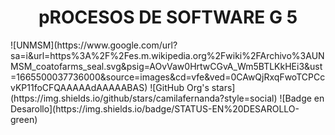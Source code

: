 <h1 align="center"> pROCESOS DE SOFTWARE G 5</h1>
![UNMSM](https://www.google.com/url?sa=i&url=https%3A%2F%2Fes.m.wikipedia.org%2Fwiki%2FArchivo%3AUNMSM_coatofarms_seal.svg&psig=AOvVaw0HrtwCGvA_Wm5BTLKkHEi3&ust=1665500037736000&source=images&cd=vfe&ved=0CAwQjRxqFwoTCPCcvKP11foCFQAAAAAdAAAAABAS)
![GitHub Org's stars](https://img.shields.io/github/stars/camilafernanda?style=social)
![Badge en Desarollo](https://img.shields.io/badge/STATUS-EN%20DESAROLLO-green)
